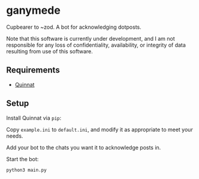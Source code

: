 # ganymede

Cupbearer to ~zod. A bot for acknowledging dotposts.

Note that this software is currently under development, and I am not responsible for any loss of confidentiality, availability, or integrity of data resulting from use of this software.

## Requirements

* [Quinnat](https://github.com/midsum-salrux/quinnat)

## Setup

Install Quinnat via `pip`:

Copy `example.ini` to `default.ini`, and modify it as appropriate to meet your needs.

Add your bot to the chats you want it to acknowledge posts in.

Start the bot:

`python3 main.py`
